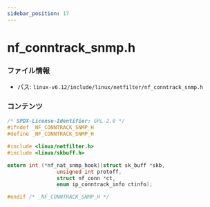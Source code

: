 ```yaml
---
sidebar_position: 17
---
```

# nf_conntrack_snmp.h

### ファイル情報

- パス: `linux-v6.12/include/linux/netfilter/nf_conntrack_snmp.h`

### コンテンツ

```h
/* SPDX-License-Identifier: GPL-2.0 */
#ifndef _NF_CONNTRACK_SNMP_H
#define _NF_CONNTRACK_SNMP_H

#include <linux/netfilter.h>
#include <linux/skbuff.h>

extern int (*nf_nat_snmp_hook)(struct sk_buff *skb,
				unsigned int protoff,
				struct nf_conn *ct,
				enum ip_conntrack_info ctinfo);

#endif /* _NF_CONNTRACK_SNMP_H */

```
